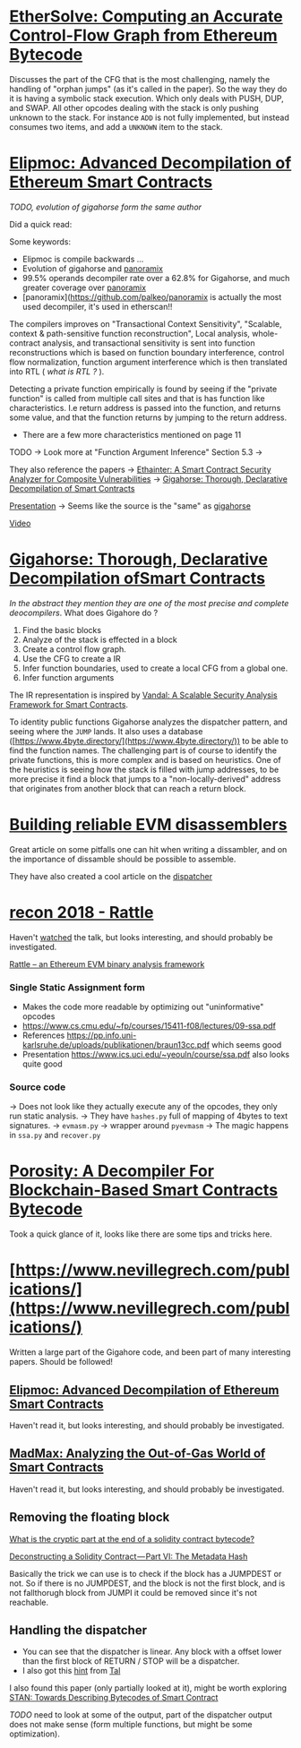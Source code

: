 # [EtherSolve: Computing an Accurate Control-Flow Graph from Ethereum Bytecode](https://arxiv.org/pdf/2103.09113.pdf)
Discusses the part of the CFG that is the most challenging, namely the handling of "orphan jumps" (as it's called in the paper). 
So the way they do it is having a symbolic stack execution. Which only deals with PUSH, DUP, and SWAP. All other opcodes dealing with the stack is only pushing unknown to the stack.
For instance `ADD` is not fully implemented, but instead consumes two items, and add a `UNKNOWN` item to the stack.

# [Elipmoc: Advanced Decompilation of Ethereum Smart Contracts](https://yanniss.github.io/elipmoc-oopsla22.pdf)
*TODO, evolution of gigahorse form the same author*

Did a quick read:

Some keywords:
- Elipmoc is compile backwards ...
- Evolution of gigahorse and [panoramix](https://github.com/palkeo/panoramix)
- 99.5% operands decompiler rate over a 62.8% for Gigahorse, and much greater coverage over [panoramix](https://github.com/palkeo/panoramix)
- [panoramix](https://github.com/palkeo/panoramix is actually the most used decompiler, it's used in etherscan!!

The compilers improves on "Transactional Context Sensitivity", "Scalable, context & path-sensitive function reconstruction", 
Local analysis, whole-contract analysis, and transactional sensitivity is sent into function reconstructions which is based on function boundary interference, control flow normalization, function argument interference which is then translated into RTL ( *what is RTL ?* ).

Detecting a private function empirically is found by seeing if the "private function" is called from multiple call sites and that is has function like characteristics. I.e return address is passed into the function, and returns some value, and that the function returns by jumping to the return address. 
- There are a few more characteristics mentioned on page 11

TODO
-> Look more at "Function Argument Inference" Section 5.3
-> 


They also reference the papers
-> [Ethainter: A Smart Contract Security Analyzer for Composite Vulnerabilities](https://yanniss.github.io/ethainter-pldi20.pdf)
-> [Gigahorse: Thorough, Declarative Decompilation of Smart Contracts](https://ieeexplore.ieee.org/document/8811905)

[Presentation](https://www.youtube.com/watch?v=sUtiJHXL4Zs)
-> Seems like the source is the "same" as [gigahorse](https://github.com/nevillegrech/gigahorse-toolchain)

[Video](https://dedaub.com/blog/elipmoc-advanced-decompilation-of-ethereum-smart-contracts)

# [Gigahorse: Thorough, Declarative Decompilation ofSmart Contracts](https://yanniss.github.io/gigahorse-icse19.pdf)
*In the abstract they mention they are one of the most precise and complete deocompilers*.
What does Gigahore do ? 
1. Find the basic blocks
2. Analyze of the stack is effected in a block
3. Create a control flow graph. 
4. Use the CFG to create a IR
5. Infer function boundaries, used to create a local CFG from a global one.
6. Infer function arguments

The IR representation is inspired by [Vandal: A Scalable Security Analysis Framework for Smart Contracts](https://arxiv.org/pdf/1809.03981.pdf).

To identity public functions Gigahorse analyzes the dispatcher pattern, and seeing where the `JUMP` lands. It also uses a database ([https://www.4byte.directory/](https://www.4byte.directory/)) to be able to find the function names.
The challenging part is of course to identify the private functions, this is more complex and is based on heuristics. One of the heuristics is seeing how the stack is filled with jump addresses, to be more precise it find a block that jumps to a "non-locally-derived" address that originates from another block that can reach a return block.

# [Building reliable EVM disassemblers](https://karmacoma.notion.site/Building-reliable-EVM-disassemblers-ecf689d965cc4ffc9c3b2e34f4227b46)
Great article on some pitfalls one can hit when writing a dissambler, and on the importance of dissamble should be possible to assemble.

They have also created a cool article on the [dispatcher](https://karmacoma.notion.site/Building-an-EVM-from-scratch-part-3-calldata-and-the-function-dispatcher-83e82ea0e02d43cfb60c0cc563729339)

# [recon 2018 - Rattle ](https://www.trailofbits.com/documents/RattleRecon.pdf)
Haven't [watched](https://www.youtube.com/watch?v=SI_clfnBZmE) the talk, but looks interesting, and should probably be investigated.

[Rattle – an Ethereum EVM binary analysis framework](https://blog.trailofbits.com/2018/09/06/rattle-an-ethereum-evm-binary-analysis-framework/)

### Single Static Assignment form
- Makes the code more readable by optimizing out "uninformative" opcodes
- https://www.cs.cmu.edu/~fp/courses/15411-f08/lectures/09-ssa.pdf
- References https://pp.info.uni-karlsruhe.de/uploads/publikationen/braun13cc.pdf which seems good
- Presentation https://www.ics.uci.edu/~yeouln/course/ssa.pdf also looks quite good

### Source code
-> Does not look like they actually execute any of the opcodes, they only run static analysis.
-> They have `hashes.py` full of mapping of 4bytes to text signatures. 
-> `evmasm.py` -> wrapper around `pyevmasm`
-> The magic happens in `ssa.py` and `recover.py`


# [Porosity: A Decompiler For Blockchain-Based Smart Contracts Bytecode](https://media.defcon.org/DEF%20CON%2025/DEF%20CON%2025%20presentations/DEF%20CON%2025%20-%20Matt-Suiche-Porosity-Decompiling-Ethereum-Smart-Contracts-WP.pdf)
Took a quick glance of it, looks like there are some tips and tricks here.

# [https://www.nevillegrech.com/publications/](https://www.nevillegrech.com/publications/)
Written a large part of the Gigahore code, and been part of many interesting papers. Should be followed!

## [Elipmoc: Advanced Decompilation of Ethereum Smart Contracts](https://www.nevillegrech.com/assets/pdf/elipmoc-oopsla22.pdf)
Haven't read it, but looks interesting, and should probably be investigated.

## [MadMax: Analyzing the Out-of-Gas World of Smart Contracts](https://www.nevillegrech.com/assets/pdf/madmax-cacm.pdf)
Haven't read it, but looks interesting, and should probably be investigated.

## Removing the floating block
[What is the cryptic part at the end of a solidity contract bytecode?](https://ethereum.stackexchange.com/questions/23525/what-is-the-cryptic-part-at-the-end-of-a-solidity-contract-bytecode)

[Deconstructing a Solidity Contract — Part VI: The Metadata Hash](https://blog.openzeppelin.com/deconstructing-a-solidity-contract-part-vi-the-swarm-hash-70f069e22aef/)

Basically the trick we can use is to check if the block has a JUMPDEST or not. 
So if there is no JUMPDEST, and the block is not the first block, and is not fallthorugh block from JUMPI it could be removed since it's not reachable.

## Handling the dispatcher
- You can see that the dispatcher is linear. Any block with a offset lower than the first block of RETURN / STOP will be a dispatcher.
- I also got this [hint](https://github.com/ethereum/solidity/blob/0aa85153e56ea6effbf37d6ddde0e0946d6937ab/libsolidity/codegen/ContractCompiler.cpp#L412) from [Tal](https://github.com/thevaizman)


I also found this paper (only partially looked at it), might be worth exploring [STAN: Towards Describing Bytecodes of Smart Contract](https://arxiv.org/pdf/2007.09696.pdf)

*TODO* need to look at some of the output, part of the dispatcher output does not make sense (form multiple functions, but might be some optimization). 
